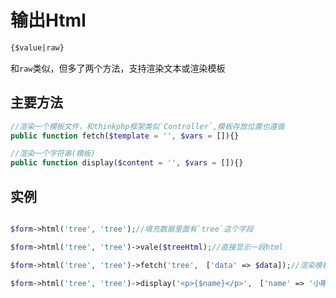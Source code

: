 # 输出Html

```html
{$value|raw}
```

和`raw`类似，但多了两个方法，支持渲染文本或渲染模板

## 主要方法

```php
//渲染一个模板文件，和thinkphp框架类似`Controller`,模板存放位置也遵循
public function fetch($template = '', $vars = []){}

//渲染一个字符串(模板)
public function display($content = '', $vars = []){}
```

## 实例

```php

$form->html('tree', 'tree');//填充数据里面有`tree`这个字段

$form->html('tree', 'tree')->vale($treeHtml);//直接显示一段html

$form->html('tree', 'tree')->fetch('tree',　['data' => $data]);//渲染模板

$form->html('tree', 'tree')->display('<p>{$name}</p>',　['name' => '小明']);//渲染带变量的字符串

```

